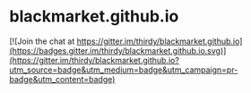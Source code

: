# blackmarket.github.io

[![Join the chat at https://gitter.im/thirdy/blackmarket.github.io](https://badges.gitter.im/thirdy/blackmarket.github.io.svg)](https://gitter.im/thirdy/blackmarket.github.io?utm_source=badge&utm_medium=badge&utm_campaign=pr-badge&utm_content=badge)
